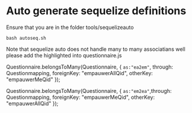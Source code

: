 # Auto generate sequelize definitions
Ensure that you are in the folder tools/sequelizeauto
```
bash autoseq.sh
```

Note that sequelize auto does not handle many to many associatians well please add the highlighted into questionnaire.js

Questionnaire.belongsToMany(Questionnaire, { `as:"ea2em"`, through: Questionmapping, foreignKey: "empauwerAllQid", otherKey: "empauwerMeQid" });

Questionnaire.belongsToMany(Questionnaire, { `as:"em2ea"`,through: Questionmapping, foreignKey: "empauwerMeQid", otherKey: "empauwerAllQid" });